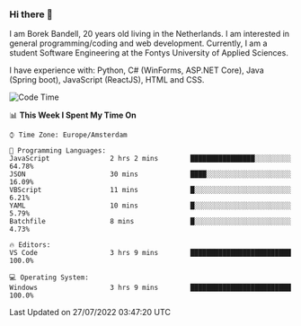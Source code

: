 ### Hi there 👋

I am Borek Bandell, 20 years old living in the Netherlands. I am interested in general programming/coding and web development. Currently, I am a student Software Engineering at the Fontys University of Applied Sciences.

I have experience with: Python, C# (WinForms, ASP.NET Core), Java (Spring boot), JavaScript (ReactJS), HTML and CSS.

<!--START_SECTION:waka-->
![Code Time](http://img.shields.io/badge/Code%20Time-217%20hrs%2046%20mins-blue)

📊 **This Week I Spent My Time On** 

```text
⌚︎ Time Zone: Europe/Amsterdam

💬 Programming Languages: 
JavaScript               2 hrs 2 mins        ████████████████░░░░░░░░░   64.78% 
JSON                     30 mins             ████░░░░░░░░░░░░░░░░░░░░░   16.09% 
VBScript                 11 mins             █░░░░░░░░░░░░░░░░░░░░░░░░   6.21% 
YAML                     10 mins             █░░░░░░░░░░░░░░░░░░░░░░░░   5.79% 
Batchfile                8 mins              █░░░░░░░░░░░░░░░░░░░░░░░░   4.73%

🔥 Editors: 
VS Code                  3 hrs 9 mins        █████████████████████████   100.0%

💻 Operating System: 
Windows                  3 hrs 9 mins        █████████████████████████   100.0%

```


 Last Updated on 27/07/2022 03:47:20 UTC
<!--END_SECTION:waka-->

<!--**tcBorek2002/tcBorek2002** is a ✨ _special_ ✨ repository because its `README.md` (this file) appears on your GitHub profile.

Here are some ideas to get you started:

- 🔭 I’m currently working on ...
- 🌱 I’m currently learning ...
- 👯 I’m looking to collaborate on ...
- 🤔 I’m looking for help with ...
- 💬 Ask me about ...
- 📫 How to reach me: ...
- 😄 Pronouns: ...
- ⚡ Fun fact: ...
-->
